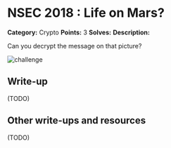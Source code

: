 # NSEC 2018 : Life on Mars?

**Category:** Crypto
**Points:** 3
**Solves:**
**Description:**

Can you decrypt the message on that picture?

![challenge](https://github.com/ctfs/write-ups-2018/blob/master/nsec-2018/Life-on-Mars%3F-3/message.png?raw=true)

## Write-up

(TODO)

## Other write-ups and resources

(TODO)